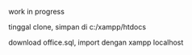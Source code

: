 work in progress

tinggal clone, simpan di c:/xampp/htdocs

download office.sql, import dengan xampp localhost
